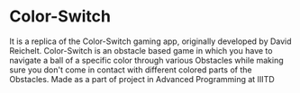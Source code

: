 # Color-Switch
It is a replica of the Color-Switch gaming app, originally developed by David Reichelt. Color-Switch is an obstacle based game in which you have to navigate a ball of a specific color through various Obstacles while making sure you don't come in contact with different colored parts of the Obstacles. 
Made as a part of project in Advanced Programming at IIITD
